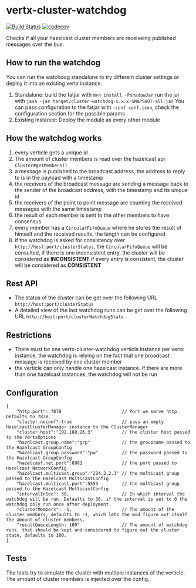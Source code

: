 vertx-cluster-watchdog
======================

[![Build Status](https://travis-ci.com/swisspush/vertx-cluster-watchdog.svg?branch=master)](https://travis-ci.com/swisspush/vertx-cluster-watchdog)
[![codecov](https://codecov.io/gh/swisspost/vertx-cluster-watchdog/branch/master/graph/badge.svg?token=nbrYxHDMmJ)](https://codecov.io/gh/swisspost/vertx-cluster-watchdog)

Checks if all your hazelcast cluster members are receiveing published messages over the bus.

How to run the watchdog
-----------------------
You can run the watchdog standalone to try different cluster settings or deploy it into an existing vertx instance.

1. Standalone:
   build the fatjar with `mvn install -PshadowJar` 
   run the jar with `java -jar target/cluster-watchdog-x.x.x-SNAPSHOT-all.jar`
   You can pass configuration to the fatjar with `-conf conf.json`, check the configuration section for the possible params 
2. Existing instance:
   Deploy the module as every other module

How the watchdog works
----------------------

1. every verticle gets a unique id
1. The amount of cluster members is read over the hazelcast api `Cluster#getMembers()`
1. a message is published to the broadcast address, the address to reply to is in the payload with a timestamp
1. the receivers of the broadcast message are sending a message back to the sender of the broadcast address, with the timestamp and its unique id
1. the receivers of the point to point message are counting the received messages with the same timestamp
1. the result of each member is sent to the other members to have consensus
1. every member has a `CircularFifoQueue` where he stores the result of himself and the received results, the length can be configured
1. if the watchdog is asked for consistency over `http://host:port/clusterStatus`, the `CircularFifoQueue` will be consulted, if there is one inconsistent entry, the cluster will be considered as **INCONSISTENT** if every entry is consistent, the cluster will be considered as **CONSISTENT** 

Rest API
--------

* The status of the cluster can be get over the following URL `http://host:port/clusterStatus`
* A detailed view of the last watchdog runs can be get over the following URL `http://host:port/clusterWatchdogStats`

Restrictions
------------

* There must be one vertx-cluster-watchdog verticle instance per vertx instance, the watchdog is relying on the fact that one broadcast message is received by one cluster member
* the verticle can only handle one hazelcast instance. If there are more than one hazelcast instances, the watchdog will not be run

Configuration
-------------
```
{
    "http.port": 7878                       // Port we serve http. Defaults to 7878.
    "cluster.noconf":true                   // pass an empty HazelcastClusterManager instance to the ClusterManager
    "cluster.host":"192.168.26.3"           // the cluster host passed to the VertxOptions
    "hazelcast.group.name":"grp"            // the groupname passed to the Hazelcast GroupConfig
    "hazelcast.group.password":"pw"         // the password passed to the Hazelcast GroupConfig
    "hazelcast.net.port":8981               // the port passed to Hazelcast NetworkConfig
    "hazelcast.multicast.group":"224.2.2.3" // the multicast group passed to the Hazelcast MulticastConfig
    "hazelcast.multicast.port":5559         // the multicast group passed to the Hazelcast MulticastConfig
    "intervalInSec": 30,                    // In which interval the watchdog will be run. Defaults to 30, if the interval is set to 0 the watchdog only run once after deployment.
    "clusterMembers": -1,                   // The amount of the cluster members, defaults to -1, which lets the mod figure out itself the amount of cluster members.
    "resultQueueLength: 100"                // The amount of watchdog runs, that should be kept and considered to figure out the cluster state, defaults to 100.
}
```
    
Tests
-----

The tests try to simulate the cluster with multiple instances of the verticle. The amount of cluster members is injected over the config. 
